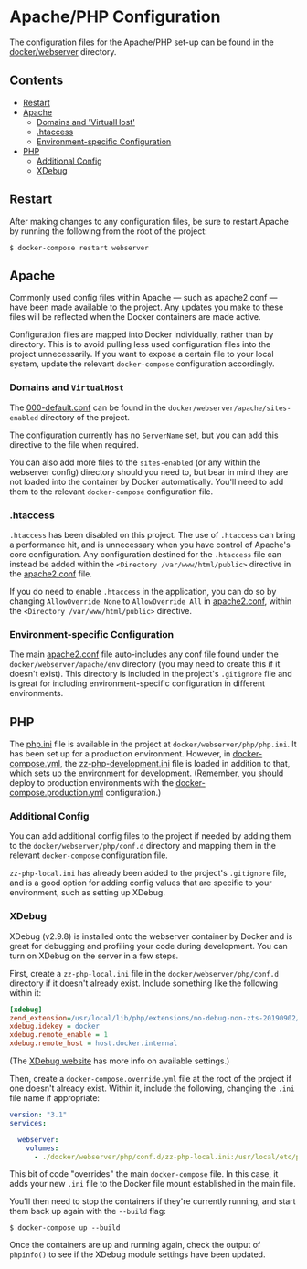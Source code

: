 # Apache/PHP Configuration
The configuration files for the Apache/PHP set-up can be found in the [docker/webserver](docker/webserver) directory.

## Contents
* [Restart](#restart)
* [Apache](#apache)
  * [Domains and 'VirtualHost'](#domains-and-virtualhost)
  * [.htaccess](#htaccess)
  * [Environment-specific Configuration](#environment-specific-configuration)
* [PHP](#php)
  * [Additional Config](#additional-config)
  * [XDebug](#xdebug)

## Restart
After making changes to any configuration files, be sure to restart Apache by running the following from the root of the project:
```
$ docker-compose restart webserver
```

## Apache
Commonly used config files within Apache — such as apache2.conf — have been made available to the project. Any updates you make to these files will be reflected when the Docker containers are made active.

Configuration files are mapped into Docker individually, rather than by directory. This is to avoid pulling less used configuration files into the project unnecessarily. If you want to expose a certain file to your local system, update the relevant `docker-compose` configuration accordingly.

### Domains and `VirtualHost`
The [000-default.conf](docker/webserver/apache/sites-enabled/000-default.conf) can be found in the `docker/webserver/apache/sites-enabled` directory of the project.

The configuration currently has no `ServerName` set, but you can add this directive to the file when required.

You can also add more files to the `sites-enabled` (or any within the webserver config) directory should you need to, but bear in mind they are not loaded into the container by Docker automatically. You'll need to add them to the relevant `docker-compose` configuration file.

### .htaccess
`.htaccess` has been disabled on this project. The use of `.htaccess` can bring a performance hit, and is unnecessary when you have control of Apache's core configuration. Any configuration destined for the `.htaccess` file can instead be added within the `<Directory /var/www/html/public>` directive in the [apache2.conf](docker/webserver/apache/apache2.conf) file.

If you do need to enable `.htaccess` in the application, you can do so by changing `AllowOverride None` to `AllowOverride All` in [apache2.conf](docker/webserver/apache/apache2.conf), within the `<Directory /var/www/html/public>` directive.

### Environment-specific Configuration
The main [apache2.conf](docker/webserver/apache/apache2.conf) file auto-includes any conf file found under the `docker/webserver/apache/env` directory (you may need to create this if it doesn't exist). This directory is included in the project's `.gitignore` file and is great for including environment-specific configuration in different environments.


## PHP
The [php.ini](docker/webserver/php/php.ini) file is available in the project at `docker/webserver/php/php.ini`. It has been set up for a production environment. However, in [docker-compose.yml](docker-compose.yml), the [zz-php-development.ini](docker/webserver/php/conf.d/zz-php-development.ini) file is loaded in addition to that, which sets up the environment for development. (Remember, you should deploy to production environments with the [docker-compose.production.yml](docker-compose.production.yml) configuration.)

### Additional Config
You can add additional config files to the project if needed by adding them to the `docker/webserver/php/conf.d` directory and mapping them in the relevant `docker-compose` configuration file.

`zz-php-local.ini` has already been added to the project's `.gitignore` file, and is a good option for adding config values that are specific to your environment, such as setting up XDebug.

### XDebug
XDebug (v2.9.8) is installed onto the webserver container by Docker and is great for debugging and profiling your code during development. You can turn on XDebug on the server in a few steps.

First, create a `zz-php-local.ini` file in the `docker/webserver/php/conf.d` directory if it doesn't already exist. Include something like the following within it:
```ini
[xdebug]
zend_extension=/usr/local/lib/php/extensions/no-debug-non-zts-20190902/xdebug.so
xdebug.idekey = docker
xdebug.remote_enable = 1
xdebug.remote_host = host.docker.internal
```
(The [XDebug website](https://xdebug.org/docs/) has more info on available settings.)

Then, create a `docker-compose.override.yml` file at the root of the project if one doesn't already exist. Within it, include the following, changing the `.ini` file name if appropriate:
```yaml
version: "3.1"
services:

  webserver:
    volumes:
      - ./docker/webserver/php/conf.d/zz-php-local.ini:/usr/local/etc/php/conf.d/zz-php-local.ini
```
This bit of code "overrides" the main `docker-compose` file. In this case, it adds your new `.ini` file to the Docker file mount established in the main file.

You'll then need to stop the containers if they're currently running, and start them back up again with the `--build` flag:
```
$ docker-compose up --build
```

Once the containers are up and running again, check the output of `phpinfo()` to see if the XDebug module settings have been updated.
